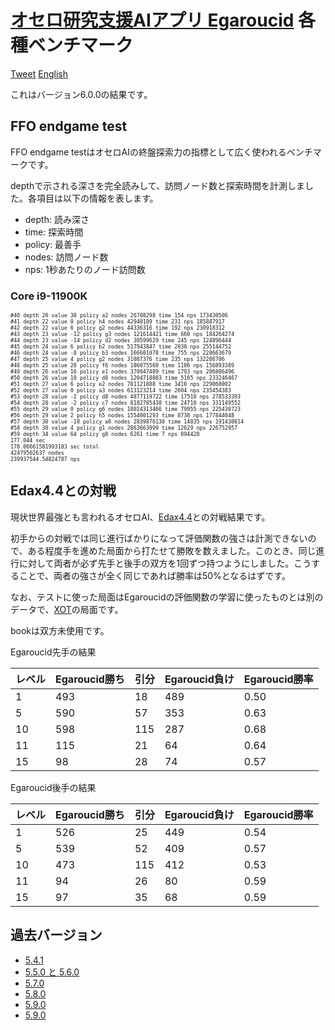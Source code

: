 # [オセロ研究支援AIアプリ Egaroucid](https://www.egaroucid-app.nyanyan.dev/) 各種ベンチマーク

<a href="https://twitter.com/share?ref_src=twsrc%5Etfw" class="twitter-share-button" data-text="最強レベルAI搭載オセロ研究支援ソフト" data-url="https://www.egaroucid-app.nyanyan.dev/" data-hashtags="egaroucid" data-related="takuto_yamana,Nyanyan_Cube" data-show-count="false">Tweet</a><script async src="https://platform.twitter.com/widgets.js" charset="utf-8"></script> <a href=./../en/>English</a>

これはバージョン6.0.0の結果です。

## FFO endgame test

FFO endgame testはオセロAIの終盤探索力の指標として広く使われるベンチマークです。

depthで示される深さを完全読みして、訪問ノード数と探索時間を計測しました。各項目は以下の情報を表します。

* depth: 読み深さ
* time: 探索時間
* policy: 最善手
* nodes: 訪問ノード数
* nps: 1秒あたりのノード訪問数

### Core i9-11900K

<div style="font-size:60%"><pre>#40 depth 20 value 38 policy a2 nodes 26708298 time 154 nps 173430506
#41 depth 22 value 0 policy h4 nodes 42940109 time 231 nps 185887917
#42 depth 22 value 6 policy g2 nodes 44336316 time 192 nps 230918312
#43 depth 23 value -12 policy g3 nodes 121614421 time 660 nps 184264274
#44 depth 23 value -14 policy d2 nodes 30599629 time 245 nps 124896444
#45 depth 24 value 6 policy b2 nodes 517943847 time 2030 nps 255144752
#46 depth 24 value -8 policy b3 nodes 166601078 time 755 nps 220663679
#47 depth 25 value 4 policy g2 nodes 31087376 time 235 nps 132286706
#48 depth 25 value 28 policy f6 nodes 186075560 time 1186 nps 156893389
#49 depth 26 value 16 policy e1 nodes 370947489 time 1793 nps 206886496
#50 depth 26 value 10 policy d8 nodes 1204718003 time 5165 nps 233246467
#51 depth 27 value 6 policy e2 nodes 781121888 time 3410 nps 229068002
#52 depth 27 value 0 policy a3 nodes 613123214 time 2604 nps 235454383
#53 depth 28 value -2 policy d8 nodes 4877119722 time 17510 nps 278533393
#54 depth 28 value -2 policy c7 nodes 8182705438 time 24710 nps 331149552
#55 depth 29 value 0 policy g6 nodes 18024313466 time 79955 nps 225430723
#56 depth 29 value 2 policy h5 nodes 1554001293 time 8738 nps 177844048
#57 depth 30 value -10 policy a6 nodes 2839876130 time 14835 nps 191430814
#58 depth 30 value 4 policy g1 nodes 2863663099 time 12629 nps 226752957
#59 depth 34 value 64 policy g8 nodes 6261 time 7 nps 894428
177.044 sec
178.06661581993103 sec total
42479502637 nodes
239937544.54824787 nps</pre></div>







## Edax4.4との対戦

現状世界最強とも言われるオセロAI、[Edax4.4](https://github.com/abulmo/edax-reversi)との対戦結果です。

初手からの対戦では同じ進行ばかりになって評価関数の強さは計測できないので、ある程度手を進めた局面から打たせて勝敗を数えました。このとき、同じ進行に対して両者が必ず先手と後手の双方を1回ずつ持つようにしました。こうすることで、両者の強さが全く同じであれば勝率は50%となるはずです。

なお、テストに使った局面はEgaroucidの評価関数の学習に使ったものとは別のデータで、[XOT](https://berg.earthlingz.de/xot/index.php)の局面です。

bookは双方未使用です。

Egaroucid先手の結果

| レベル | Egaroucid勝ち | 引分 | Egaroucid負け | Egaroucid勝率 |
| ------ | ------------- | ---- | ------------- | ------------- |
| 1      | 493           | 18   | 489           | 0.50          |
| 5      | 590           | 57   | 353           | 0.63          |
| 10     | 598           | 115  | 287           | 0.68          |
| 11     | 115           | 21   | 64            | 0.64          |
| 15     | 98            | 28   | 74            | 0.57          |

Egaroucid後手の結果

| レベル | Egaroucid勝ち | 引分 | Egaroucid負け | Egaroucid勝率 |
| ------ | ------------- | ---- | ------------- | ------------- |
| 1      | 526           | 25   | 449           | 0.54          |
| 5      | 539           | 52   | 409           | 0.57          |
| 10     | 473           | 115  | 412           | 0.53          |
| 11     | 94            | 26   | 80            | 0.59          |
| 15     | 97            | 35   | 68            | 0.59          |




## 過去バージョン

* [5.4.1](./../5_4_1)
* [5.5.0 と 5.6.0](./../5_5_0)
* [5.7.0](./../5_7_0)
* [5.8.0](./../5_8_0)
* [5.9.0](./../5_9_0)
* [5.9.0](./../5_10_0)

